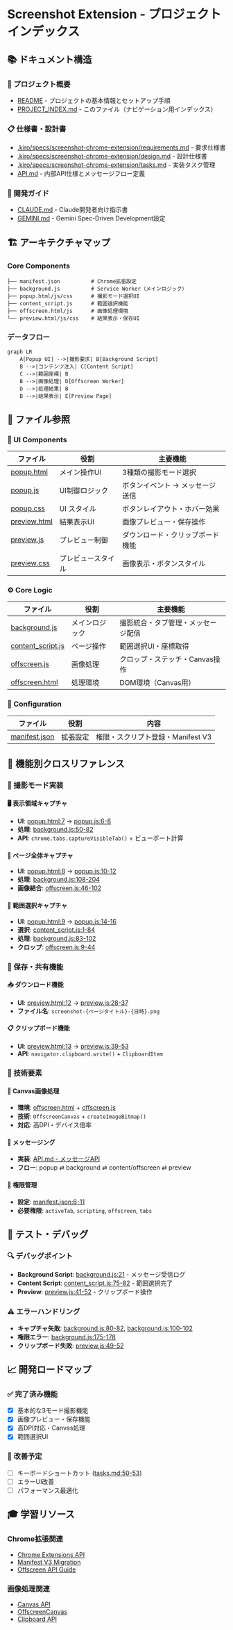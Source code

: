 # Screenshot Extension - プロジェクトインデックス

## 📚 ドキュメント構造

### 🎯 プロジェクト概要
- [README](README.md) - プロジェクトの基本情報とセットアップ手順
- [PROJECT_INDEX.md](PROJECT_INDEX.md) - このファイル（ナビゲーション用インデックス）

### 📋 仕様書・設計書
- [.kiro/specs/screenshot-chrome-extension/requirements.md](.kiro/specs/screenshot-chrome-extension/requirements.md) - 要求仕様書
- [.kiro/specs/screenshot-chrome-extension/design.md](.kiro/specs/screenshot-chrome-extension/design.md) - 設計仕様書  
- [.kiro/specs/screenshot-chrome-extension/tasks.md](.kiro/specs/screenshot-chrome-extension/tasks.md) - 実装タスク管理
- [API.md](API.md) - 内部API仕様とメッセージフロー定義

### 🔧 開発ガイド
- [CLAUDE.md](CLAUDE.md) - Claude開発者向け指示書
- [GEMINI.md](GEMINI.md) - Gemini Spec-Driven Development設定

## 🏗️ アーキテクチャマップ

### Core Components
```
├── manifest.json          # Chrome拡張設定
├── background.js          # Service Worker（メインロジック）
├── popup.html/js/css      # 撮影モード選択UI
├── content_script.js      # 範囲選択機能
├── offscreen.html/js      # 画像処理環境
└── preview.html/js/css    # 結果表示・保存UI
```

### データフロー
```mermaid
graph LR
    A[Popup UI] -->|撮影要求| B[Background Script]
    B -->|コンテンツ注入| C[Content Script]  
    C -->|範囲座標| B
    B -->|画像処理| D[Offscreen Worker]
    D -->|処理結果| B
    B -->|結果表示| E[Preview Page]
```

## 📁 ファイル参照

### 🎨 UI Components
| ファイル | 役割 | 主要機能 |
|---------|------|----------|
| [popup.html](popup.html) | メイン操作UI | 3種類の撮影モード選択 |
| [popup.js](popup.js) | UI制御ロジック | ボタンイベント → メッセージ送信 |
| [popup.css](popup.css) | UI スタイル | ボタンレイアウト・ホバー効果 |
| [preview.html](preview.html) | 結果表示UI | 画像プレビュー・保存操作 |
| [preview.js](preview.js) | プレビュー制御 | ダウンロード・クリップボード機能 |
| [preview.css](preview.css) | プレビュースタイル | 画像表示・ボタンスタイル |

### ⚙️ Core Logic  
| ファイル | 役割 | 主要機能 |
|---------|------|----------|
| [background.js](background.js) | メインロジック | 撮影統合・タブ管理・メッセージ配信 |
| [content_script.js](content_script.js) | ページ操作 | 範囲選択UI・座標取得 |
| [offscreen.js](offscreen.js) | 画像処理 | クロップ・ステッチ・Canvas操作 |
| [offscreen.html](offscreen.html) | 処理環境 | DOM環境（Canvas用） |

### 📄 Configuration
| ファイル | 役割 | 内容 |
|---------|------|------|
| [manifest.json](manifest.json) | 拡張設定 | 権限・スクリプト登録・Manifest V3 |

## 🔗 機能別クロスリファレンス

### 📸 撮影モード実装

#### 🖥️ 表示領域キャプチャ
- **UI**: [popup.html:7](popup.html#L7) → [popup.js:6-8](popup.js#L6-L8)
- **処理**: [background.js:50-82](background.js#L50-L82)
- **API**: `chrome.tabs.captureVisibleTab()` + ビューポート計算

#### 📄 ページ全体キャプチャ  
- **UI**: [popup.html:8](popup.html#L8) → [popup.js:10-12](popup.js#L10-L12)
- **処理**: [background.js:108-204](background.js#L108-L204)
- **画像結合**: [offscreen.js:46-102](offscreen.js#L46-L102)

#### 🎯 範囲選択キャプチャ
- **UI**: [popup.html:9](popup.html#L9) → [popup.js:14-16](popup.js#L14-L16)
- **選択**: [content_script.js:1-84](content_script.js#L1-L84)
- **処理**: [background.js:83-102](background.js#L83-L102)
- **クロップ**: [offscreen.js:9-44](offscreen.js#L9-L44)

### 💾 保存・共有機能

#### 📥 ダウンロード機能
- **UI**: [preview.html:12](preview.html#L12) → [preview.js:28-37](preview.js#L28-L37)
- **ファイル名**: `screenshot-{ページタイトル}-{日時}.png`

#### 📋 クリップボード機能
- **UI**: [preview.html:13](preview.html#L13) → [preview.js:39-53](preview.js#L39-L53)
- **API**: `navigator.clipboard.write()` + `ClipboardItem`

### 🔧 技術要素

#### 🎨 Canvas画像処理
- **環境**: [offscreen.html](offscreen.html) + [offscreen.js](offscreen.js)
- **技術**: `OffscreenCanvas` + `createImageBitmap()`
- **対応**: 高DPI・デバイス倍率

#### 📡 メッセージング
- **実装**: [API.md - メッセージAPI](API.md#メッセージapi)
- **フロー**: popup ⇄ background ⇄ content/offscreen ⇄ preview

#### 🔐 権限管理
- **設定**: [manifest.json:6-11](manifest.json#L6-L11)
- **必要権限**: `activeTab`, `scripting`, `offscreen`, `tabs`

## 🧪 テスト・デバッグ

### 🔍 デバッグポイント
- **Background Script**: [background.js:21](background.js#L21) - メッセージ受信ログ
- **Content Script**: [content_script.js:75-82](content_script.js#L75-L82) - 範囲選択完了
- **Preview**: [preview.js:41-52](preview.js#L41-L52) - クリップボード操作

### ⚠️ エラーハンドリング
- **キャプチャ失敗**: [background.js:80-82](background.js#L80-L82), [background.js:100-102](background.js#L100-L102)
- **権限エラー**: [background.js:175-178](background.js#L175-L178)
- **クリップボード失敗**: [preview.js:49-52](preview.js#L49-L52)

## 📈 開発ロードマップ

### ✅ 完了済み機能
- [x] 基本的な3モード撮影機能
- [x] 画像プレビュー・保存機能  
- [x] 高DPI対応・Canvas処理
- [x] 範囲選択UI

### 🔄 改善予定
- [ ] キーボードショートカット ([tasks.md:50-53](.kiro/specs/screenshot-chrome-extension/tasks.md#L50-L53))
- [ ] エラーUI改善
- [ ] パフォーマンス最適化

## 🎓 学習リソース

### Chrome拡張関連
- [Chrome Extensions API](https://developer.chrome.com/docs/extensions/)
- [Manifest V3 Migration](https://developer.chrome.com/docs/extensions/migrating/)
- [Offscreen API Guide](https://developer.chrome.com/docs/extensions/reference/offscreen/)

### 画像処理関連
- [Canvas API](https://developer.mozilla.org/docs/Web/API/Canvas_API)
- [OffscreenCanvas](https://developer.mozilla.org/docs/Web/API/OffscreenCanvas)
- [Clipboard API](https://developer.mozilla.org/docs/Web/API/Clipboard_API)
